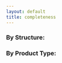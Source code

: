 ```yaml
---
layout: default
title: completeness
---
```


<h3>By Structure:</h3>
<ul id="inventory" class="accordion inventoryAccordion"></ul>

<h3>By Product Type:</h3>
<ul id="inventorytype" class="accordion inventoryAccordion"></ul>

<script>
(function() {
   // your page initialization code here
   // the DOM will be available here
  
  Inventory();
})();
</script>